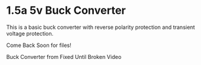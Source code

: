 # 1.5a 5v Buck Converter
This is a basic buck converter with reverse polarity protection and transient voltage protection.


Come Back Soon for files!


Buck Converter from Fixed Until Broken Video
